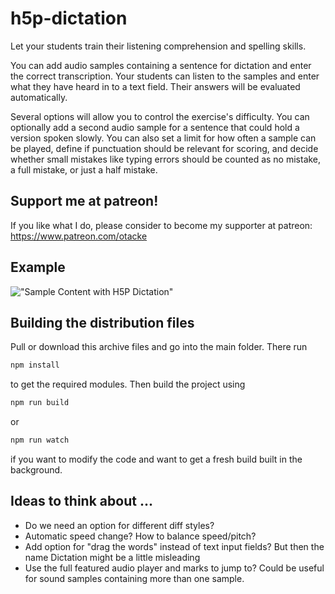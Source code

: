 # h5p-dictation
Let your students train their listening comprehension and spelling skills.

You can add audio samples containing a sentence for dictation and enter the correct transcription. Your students can listen to the samples and enter what they have heard in to a text field. Their answers will be evaluated automatically.

Several options will allow you to control the exercise's difficulty. You can optionally add a second audio sample for a sentence that could hold a version spoken slowly. You can also set a limit for how often a sample can be played, define if punctuation should be relevant for scoring, and decide whether small mistakes like typing errors should be counted as no mistake, a full mistake, or just a half mistake.

## Support me at patreon!
If you like what I do, please consider to become my supporter at patreon: https://www.patreon.com/otacke

## Example
!["Sample Content with H5P Dictation"](https://ibin.co/w800/4RMB2pHqVVqr.jpg "Sample Content with H5P Dictation")

## Building the distribution files
Pull or download this archive files and go into the main folder. There run

```bash
npm install
```

to get the required modules. Then build the project using

```bash
npm run build
```

or

```bash
npm run watch
```

if you want to modify the code and want to get a fresh build built in the background.

## Ideas to think about ...
- Do we need an option for different diff styles?
- Automatic speed change? How to balance speed/pitch?
- Add option for "drag the words" instead of text input fields? But then the name Dictation might be a little misleading
- Use the full featured audio player and marks to jump to? Could be useful for sound samples containing more than one sample.
